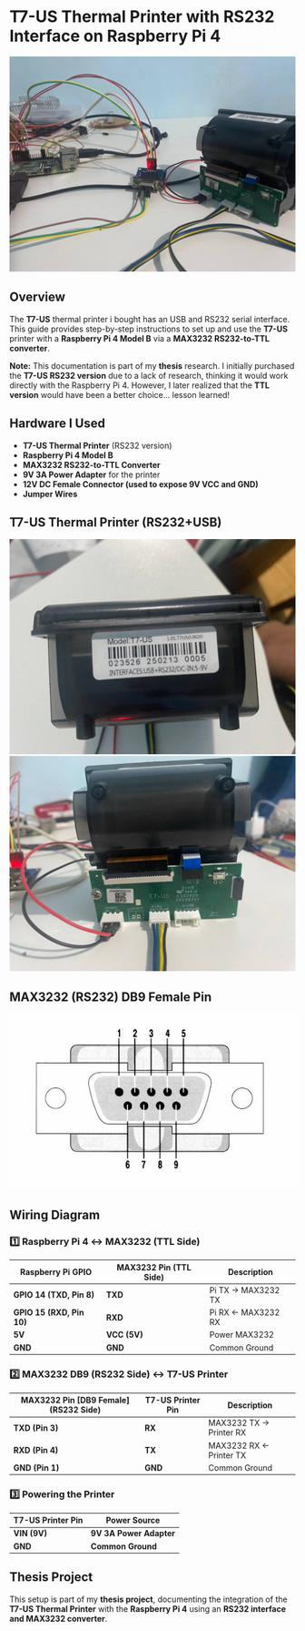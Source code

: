 # T7-US Thermal Printer with RS232 Interface on Raspberry Pi 4

![Overview](images/T7-US-Overview.jpg)

## Overview
The **T7-US** thermal printer i bought has an USB and RS232 serial interface. This guide provides step-by-step instructions to set up and use the **T7-US** printer with a **Raspberry Pi 4 Model B** via a **MAX3232 RS232-to-TTL converter**.

**Note:** This documentation is part of my **thesis** research. I initially purchased the **T7-US RS232 version** due to a lack of research, thinking it would work directly with the Raspberry Pi 4. However, I later realized that the **TTL version** would have been a better choice... lesson learned!

## Hardware I Used
- **T7-US Thermal Printer** (RS232 version)
- **Raspberry Pi 4 Model B**
- **MAX3232 RS232-to-TTL Converter**
- **9V 3A Power Adapter** for the printer
- **12V DC Female Connector (used to expose 9V VCC and GND)**
- **Jumper Wires**

## T7-US Thermal Printer (RS232+USB)

![T7-US](images/T7-US-THERMAL-PRINTER.jpg)
![Ports](images/T7-US-Ports.jpg)

## MAX3232 (RS232) DB9 Female Pin
![DB9 RS232 MAX3232](images/DB9_MAX3232.png)

## Wiring Diagram
### **1️⃣ Raspberry Pi 4 ↔ MAX3232 (TTL Side)**
| Raspberry Pi GPIO | MAX3232 Pin (TTL Side) | Description |
|------------------|----------------|-------------|
| **GPIO 14 (TXD, Pin 8)** | **TXD** | Pi TX → MAX3232 TX |
| **GPIO 15 (RXD, Pin 10)** | **RXD** | Pi RX ← MAX3232 RX |
| **5V** | **VCC (5V)** | Power MAX3232 |
| **GND** | **GND** | Common Ground |

### **2️⃣ MAX3232 DB9 (RS232 Side) ↔ T7-US Printer**
| MAX3232 Pin [DB9 Female] (RS232 Side) | T7-US Printer Pin | Description |
|-----------------|---------------|---------------------|
| **TXD (Pin 3)** | **RX** | MAX3232 TX → Printer RX |
| **RXD (Pin 4)** | **TX** | MAX3232 RX ← Printer TX |
| **GND (Pin 1)** | **GND** | Common Ground |

### **3️⃣ Powering the Printer**
| T7-US Printer Pin | Power Source |
|----------------|--------------|
| **VIN (9V)** | **9V 3A Power Adapter** |
| **GND** | **Common Ground** |


## Thesis Project
This setup is part of my **thesis project**, documenting the integration of the **T7-US Thermal Printer** with the **Raspberry Pi 4** using an **RS232 interface and MAX3232 converter**.

